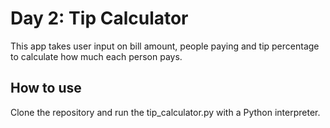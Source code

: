 # Day 2: Tip Calculator

This app takes user input on bill amount, people paying and tip percentage to calculate how much each person pays.

## How to use

Clone the repository and run the tip_calculator.py with a Python interpreter.
